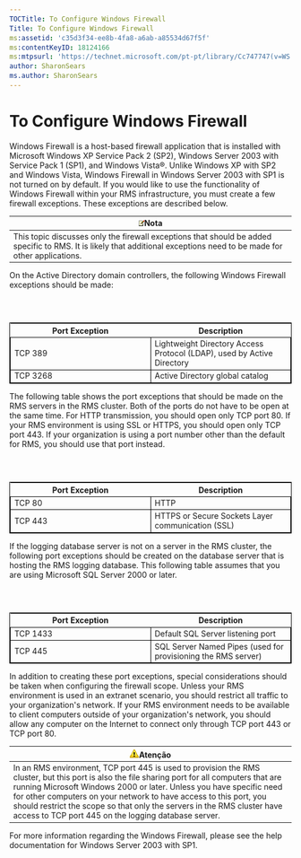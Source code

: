 ```yaml
---
TOCTitle: To Configure Windows Firewall
Title: To Configure Windows Firewall
ms:assetid: 'c35d3f34-ee8b-4fa8-a6ab-a85534d67f5f'
ms:contentKeyID: 18124166
ms:mtpsurl: 'https://technet.microsoft.com/pt-pt/library/Cc747747(v=WS.10)'
author: SharonSears
ms.author: SharonSears
---
```


To Configure Windows Firewall
=============================

Windows Firewall is a host-based firewall application that is installed with Microsoft Windows XP Service Pack 2 (SP2), Windows Server 2003 with Service Pack 1 (SP1), and Windows Vista®. Unlike Windows XP with SP2 and Windows Vista, Windows Firewall in Windows Server 2003 with SP1 is not turned on by default. If you would like to use the functionality of Windows Firewall within your RMS infrastructure, you must create a few firewall exceptions. These exceptions are described below.

| ![](/security-updates/images/Cc747747.note(WS.10).gif)Nota                                                                                                   |
|-------------------------------------------------------------------------------------------------------------------------------------------------------------------------|
| This topic discusses only the firewall exceptions that should be added specific to RMS. It is likely that additional exceptions need to be made for other applications. |

On the Active Directory domain controllers, the following Windows Firewall exceptions should be made:

###  

 
<table style="border:1px solid black;">
<colgroup>
<col width="50%" />
<col width="50%" />
</colgroup>
<thead>
<tr class="header">
<th>Port Exception</th>
<th>Description</th>
</tr>
</thead>
<tbody>
<tr class="odd">
<td style="border:1px solid black;">TCP 389</td>
<td style="border:1px solid black;">Lightweight Directory Access Protocol (LDAP), used by Active Directory</td>
</tr>
<tr class="even">
<td style="border:1px solid black;">TCP 3268</td>
<td style="border:1px solid black;">Active Directory global catalog</td>
</tr>
</tbody>
</table>
  
The following table shows the port exceptions that should be made on the RMS servers in the RMS cluster. Both of the ports do not have to be open at the same time. For HTTP transmission, you should open only TCP port 80. If your RMS environment is using SSL or HTTPS, you should open only TCP port 443. If your organization is using a port number other than the default for RMS, you should use that port instead.
  
###  

 
<table style="border:1px solid black;">
<colgroup>
<col width="50%" />
<col width="50%" />
</colgroup>
<thead>
<tr class="header">
<th>Port Exception</th>
<th>Description</th>
</tr>
</thead>
<tbody>
<tr class="odd">
<td style="border:1px solid black;">TCP 80</td>
<td style="border:1px solid black;">HTTP</td>
</tr>
<tr class="even">
<td style="border:1px solid black;">TCP 443</td>
<td style="border:1px solid black;">HTTPS or Secure Sockets Layer communication (SSL)</td>
</tr>
</tbody>
</table>
  
If the logging database server is not on a server in the RMS cluster, the following port exceptions should be created on the database server that is hosting the RMS logging database. This following table assumes that you are using Microsoft SQL Server 2000 or later.
  
###  

 
<table style="border:1px solid black;">
<colgroup>
<col width="50%" />
<col width="50%" />
</colgroup>
<thead>
<tr class="header">
<th>Port Exception</th>
<th>Description</th>
</tr>
</thead>
<tbody>
<tr class="odd">
<td style="border:1px solid black;">TCP 1433</td>
<td style="border:1px solid black;">Default SQL Server listening port</td>
</tr>
<tr class="even">
<td style="border:1px solid black;">TCP 445</td>
<td style="border:1px solid black;">SQL Server Named Pipes (used for provisioning the RMS server)</td>
</tr>
</tbody>
</table>
  
In addition to creating these port exceptions, special considerations should be taken when configuring the firewall scope. Unless your RMS environment is used in an extranet scenario, you should restrict all traffic to your organization's network. If your RMS environment needs to be available to client computers outside of your organization's network, you should allow any computer on the Internet to connect only through TCP port 443 or TCP port 80.
  
| ![](/security-updates/images/Cc747747.Caution(WS.10).gif)Atenção                                                                                                                                                                                                                                                                                                                                                    |  
|--------------------------------------------------------------------------------------------------------------------------------------------------------------------------------------------------------------------------------------------------------------------------------------------------------------------------------------------------------------------------------------------------------------------------------|  
| In an RMS environment, TCP port 445 is used to provision the RMS cluster, but this port is also the file sharing port for all computers that are running Microsoft Windows 2000 or later. Unless you have specific need for other computers on your network to have access to this port, you should restrict the scope so that only the servers in the RMS cluster have access to TCP port 445 on the logging database server. |
  
For more information regarding the Windows Firewall, please see the help documentation for Windows Server 2003 with SP1.
